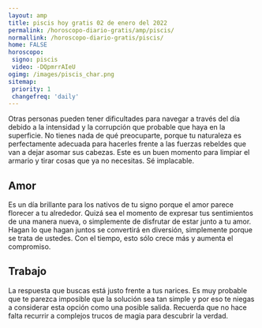 ```yaml
---
layout: amp
title: piscis hoy gratis 02 de enero del 2022 
permalink: /horoscopo-diario-gratis/amp/piscis/
normallink: /horoscopo-diario-gratis/piscis/
home: FALSE
horoscopo:
 signo: piscis
 video: -DQpmrrAIeU
ogimg: /images/piscis_char.png
sitemap:
 priority: 1
 changefreq: 'daily'
---
```



Otras personas pueden tener dificultades para navegar a través del día debido a la intensidad y la corrupción que probable que haya en la superficie. No tienes nada de qué preocuparte, porque tu naturaleza es perfectamente adecuada para hacerles frente a las fuerzas rebeldes que van a dejar asomar sus cabezas. Este es un buen momento para limpiar el armario y tirar cosas que ya no necesitas. Sé implacable.

## Amor

Es un día brillante para los nativos de tu signo porque el amor parece florecer a tu alrededor. Quizá sea el momento de expresar tus sentimientos de una manera nueva, o simplemente de disfrutar de estar junto a tu amor. Hagan lo que hagan juntos se convertirá en diversión, simplemente porque se trata de ustedes. Con el tiempo, esto sólo crece más y aumenta el compromiso.

## Trabajo

La respuesta que buscas está justo frente a tus narices. Es muy probable que te parezca imposible que la solución sea tan simple y por eso te niegas a considerar esta opción como una posible salida. Recuerda que no hace falta recurrir a complejos trucos de magia para descubrir la verdad.